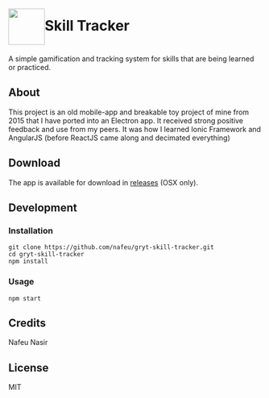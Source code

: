 <h1><img src="http://phrakture.com/images/github/gryt-skill-tracker-icon.png" width="72" height="72" valign="middle"/>Skill Tracker</h1>

A simple gamification and tracking system for skills that are being learned or practiced.

<!-- <img alt="GRYT Skill Tracker Screenshot" src="http://phrakture.com/images/github/gryt-skill-tracker-screenshot.png" width="400" valign="middle"/> -->

## About

This project is an old mobile-app and breakable toy project of mine from 2015 that I have ported into an Electron app. It received strong positive feedback and use from my peers. It was how I learned Ionic Framework and AngularJS (before ReactJS came along and decimated everything)

## Download

The app is available for download in [releases](https://github.com/nafeu/gryt-skill-tracker/releases) (OSX only).

## Development

### Installation

```
git clone https://github.com/nafeu/gryt-skill-tracker.git
cd gryt-skill-tracker
npm install
```

### Usage

```
npm start
```

## Credits

Nafeu Nasir

## License

MIT